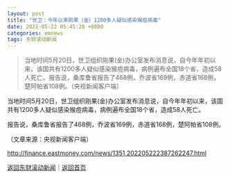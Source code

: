 ```yaml
---
layout: post
title: "世卫：今年以来刚果（金）1200多人疑似感染猴痘病毒"
date: 2022-05-22 05:45:28 +0800
categories: emnews
tags: 东财滚动新闻
---
```

> 当地时间5月20日，世卫组织刚果(金)办公室发布消息说，自今年年初以来，该国共有1200多人疑似感染猴痘病毒，病例遍布全国18个省，造成58人死亡。报告说，桑库鲁省报告了468例，乔波省169例，赤道省168例，楚阿帕省108例。（央视新闻客户端）

<p>当地时间5月20日，世卫组织刚果(金)办公室发布消息说，自今年年初以来，该国共有1200多人疑似感染猴痘病毒，病例遍布全国18个省，造成58人死亡。</p><p>报告说，桑库鲁省报告了468例，乔波省169例，赤道省168例，楚阿帕省108例。</p><p class="em_media">（文章来源：央视新闻客户端）</p>

<http://finance.eastmoney.com/news/1351,202205222387262247.html>

[返回东财滚动新闻](//finews.withounder.com/emnews/)｜[返回首页](//finews.withounder.com/)